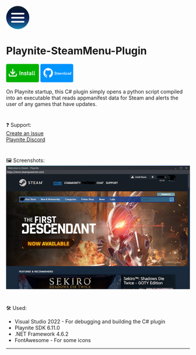 <img src="icon.png" width="64" height="64"></img>
# Playnite-SteamMenu-Plugin
<a href="https://playnite.link/addons.html"><img src="buttons/install.png" width="90" height="50"></img></a>
<a href="https://github.com/odeyity/Playnite-SteamMenu-Plugin/releases/download/1.0.0/SteamMenu_626f6c31-eac9-421b-bd20-82381da4dde8_1_0_0.pext"><img src="buttons/download.png" width="90" height="50"></img></a>

On Playnite startup, this C# plugin simply opens a python script compiled into an executable that reads appmanifest data for Steam and alerts the user of any games that have updates.
#
❓ Support:<br>
<a href="https://github.com/odeyity/Playnite-SteamMenu-Plugin/issues/new">Create an issue</a><br>
<a href="https://discord.gg/BrtABqe">Playnite Discord</a>

#
🖼️ Screenshots:<br>
<img src="/screenshots/main_thumb.png">
#
🛠️ Used:<br>
- Visual Studio 2022 - For debugging and building the C# plugin<br>
- Playnite SDK 6.11.0
- .NET Framework 4.6.2
- FontAwesome - For some icons

-----------------------------------------------------------------------------
